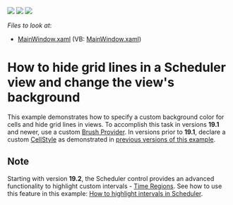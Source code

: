 <!-- default badges list -->
![](https://img.shields.io/endpoint?url=https://codecentral.devexpress.com/api/v1/VersionRange/128655979/22.2.2%2B)
[![](https://img.shields.io/badge/Open_in_DevExpress_Support_Center-FF7200?style=flat-square&logo=DevExpress&logoColor=white)](https://supportcenter.devexpress.com/ticket/details/T569772)
[![](https://img.shields.io/badge/📖_How_to_use_DevExpress_Examples-e9f6fc?style=flat-square)](https://docs.devexpress.com/GeneralInformation/403183)
<!-- default badges end -->
<!-- default file list -->
*Files to look at*:

* [MainWindow.xaml](./CS/DXSample/MainWindow.xaml) (VB: [MainWindow.xaml](./VB/DXSample/MainWindow.xaml))
<!-- default file list end -->
# How to hide grid lines in a Scheduler view and change the view's background

This example demonstrates how to specify a custom background color for cells and hide grid lines in views. To accomplish this task in versions **19.1** and newer, use  a custom [Brush Provider](https://docs.devexpress.com/WPF/400994/controls-and-libraries/scheduler/appearance-customization?v=19.2#brush-provider). In versions prior to **19.1**, declare a custom [CellStyle](https://docs.devexpress.com/WPF/DevExpress.Xpf.Scheduling.DayViewBase.CellStyle) as demonstrated in [previous versions of this example](https://github.com/DevExpress-Examples/how-to-hide-grid-lines-in-a-scheduler-view-and-change-the-views-background-t569772/tree/17.2.3+).

## Note
Starting with version **19.2**, the Scheduler control provides an advanced functionality to highlight custom intervals - [Time Regions](https://docs.devexpress.com/WPF/401378/controls-and-libraries/scheduler/time-regions). See how to use this feature in this example: [How to highlight intervals in Scheduler](https://supportcenter.devexpress.com/ticket/details/t590114/how-to-color-time-cells-partially).

<br/>


